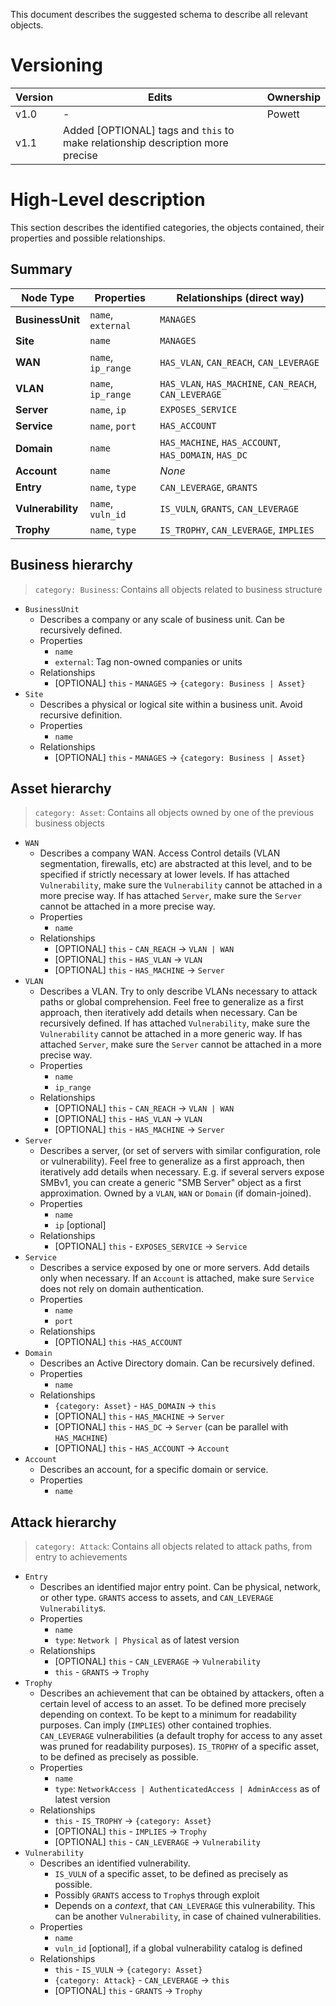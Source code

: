 This document describes the suggested schema to describe all relevant objects.
# Versioning

| Version | Edits                                                                          | Ownership |
| ------- | ------------------------------------------------------------------------------ | --------- |
| v1.0    | -                                                                              | Powett    |
| v1.1    | Added [OPTIONAL] tags and `this` to make relationship description more precise |           |

# High-Level description
This section describes the identified categories, the objects contained, their properties and possible relationships.
## Summary
| Node Type         | Properties         | Relationships (direct way)                             |
| ----------------- | ------------------ | ------------------------------------------------------ |
| **BusinessUnit**  | `name`, `external` | `MANAGES`                                              |
| **Site**          | `name`             | `MANAGES`                                              |
| **WAN**           | `name`, `ip_range` | `HAS_VLAN`, `CAN_REACH`, `CAN_LEVERAGE`                |
| **VLAN**          | `name`, `ip_range` | `HAS_VLAN`, `HAS_MACHINE`, `CAN_REACH`, `CAN_LEVERAGE` |
| **Server**        | `name`, `ip`       | `EXPOSES_SERVICE`                                      |
| **Service**       | `name`, `port`     | `HAS_ACCOUNT`                                          |
| **Domain**        | `name`             | `HAS_MACHINE`, `HAS_ACCOUNT`, `HAS_DOMAIN`, `HAS_DC`   |
| **Account**       | `name`             | _None_                                                 |
| **Entry**         | `name`, `type`     | `CAN_LEVERAGE`, `GRANTS`                               |
| **Vulnerability** | `name`, `vuln_id`  | `IS_VULN`, `GRANTS`, `CAN_LEVERAGE`                    |
| **Trophy**        | `name`, `type`     | `IS_TROPHY`, `CAN_LEVERAGE`, `IMPLIES`                 |
## Business hierarchy
> `category: Business`: Contains all objects related to business structure

- `BusinessUnit`
	- Describes a company or any scale of business unit. Can be recursively defined.
	- Properties
		- `name`
		- `external`: Tag non-owned companies or units
	- Relationships
		- [OPTIONAL] `this` - `MANAGES` -> `{category: Business | Asset}`
- `Site`
	- Describes a physical or logical site within a business unit. Avoid recursive definition.
	- Properties
		- `name`
	- Relationships
		- [OPTIONAL] `this` - `MANAGES` -> `{category: Business | Asset}`

## Asset hierarchy
> `category: Asset`: Contains all objects owned by one of the previous business objects 

- `WAN`
	- Describes a company WAN. Access Control details (VLAN segmentation, firewalls, etc) are abstracted at this level, and to be specified if strictly necessary at lower levels. If has attached `Vulnerability`, make sure the `Vulnerability` cannot be attached in a more precise way. If has attached `Server`, make sure the `Server` cannot be attached in a more precise way.
	- Properties
		- `name`
	- Relationships
		- [OPTIONAL] `this` - `CAN_REACH` -> `VLAN | WAN`
		- [OPTIONAL] `this` - `HAS_VLAN` -> `VLAN`
		- [OPTIONAL] `this` - `HAS_MACHINE` -> `Server`
- `VLAN`
	- Describes a VLAN. Try to only describe VLANs necessary to attack paths or global comprehension. Feel free to generalize as a first approach, then iteratively add details when necessary. Can be recursively defined. If has attached `Vulnerability`, make sure the `Vulnerability` cannot be attached in a more generic way. If has attached `Server`, make sure the `Server` cannot be attached in a more precise way.
	- Properties
		- `name`
		- `ip_range`
	- Relationships
		- [OPTIONAL] `this` - `CAN_REACH` -> `VLAN | WAN`
		- [OPTIONAL] `this` - `HAS_VLAN` -> `VLAN`
		- [OPTIONAL] `this` - `HAS_MACHINE` -> `Server`
- `Server`
	- Describes a server, (or set of servers with similar configuration, role or vulnerability). Feel free to generalize as a first approach, then iteratively add details when necessary. E.g. if several servers expose SMBv1, you can create a generic "SMB Server" object as a first approximation. Owned by a `VLAN`, `WAN` or `Domain` (if domain-joined).
	- Properties
		- `name`
		- `ip` [optional]
	- Relationships
		- [OPTIONAL] `this` - `EXPOSES_SERVICE` -> `Service`
- `Service`
	- Describes a service exposed by one or more servers. Add details only when necessary. If an `Account` is attached, make sure `Service` does not rely on domain authentication.
	- Properties
		- `name`
		- `port`
	- Relationships
		- [OPTIONAL] `this` -`HAS_ACCOUNT`
- `Domain`
	- Describes an Active Directory domain. Can be recursively defined.
	- Properties
		- `name`
	- Relationships
		- `{category: Asset}` - `HAS_DOMAIN` -> `this`
		- [OPTIONAL] `this` - `HAS_MACHINE` -> `Server`
		- [OPTIONAL] `this` - `HAS_DC` -> `Server` (can be parallel with `HAS_MACHINE`)
		- [OPTIONAL] `this` - `HAS_ACCOUNT` -> `Account`
- `Account`
	- Describes an account, for a specific domain or service.
	- Properties
		- `name`
  
## Attack hierarchy
> `category: Attack`: Contains all objects related to attack paths, from entry to achievements
- `Entry`
	- Describes an identified major entry point. Can be physical, network, or other type. `GRANTS` access to assets, and `CAN_LEVERAGE`  `Vulnerability`s.
	- Properties
		- `name`
		- `type`: `Network | Physical` as of latest version
	- Relationships
		- [OPTIONAL] `this` - `CAN_LEVERAGE` -> `Vulnerability`
		- `this` - `GRANTS` -> `Trophy`
- `Trophy`
	- Describes an achievement that can be obtained by attackers, often a certain level of access to an asset. To be defined more precisely depending on context. To be kept to a minimum for readability purposes. Can imply (`IMPLIES`) other contained trophies. `CAN_LEVERAGE` vulnerabilities (a default trophy for access to any asset was pruned for readability purposes). `IS_TROPHY` of a specific asset, to be defined as precisely as possible.
	- Properties
		- `name`
		- `type`: `NetworkAccess | AuthenticatedAccess | AdminAccess` as of latest version
	- Relationships
		- `this` - `IS_TROPHY` -> `{category: Asset}` 
		- [OPTIONAL] `this` - `IMPLIES` -> `Trophy`
		- [OPTIONAL] `this` - `CAN_LEVERAGE` -> `Vulnerability`
- `Vulnerability`
	- Describes an identified vulnerability.
    	- `IS_VULN` of a specific asset, to be defined as precisely as possible.
    	- Possibly `GRANTS` access to `Trophy`s through exploit
    	- Depends on a *context*, that `CAN_LEVERAGE` this vulnerability. This can be another `Vulnerability`, in case of chained vulnerabilities.
	- Properties
		- `name`
		- `vuln_id` [optional], if a global vulnerability catalog is defined
	- Relationships
		- `this` - `IS_VULN` -> `{category: Asset}`
		- `{category: Attack}` - `CAN_LEVERAGE` -> `this`
		- [OPTIONAL] `this` - `GRANTS` -> `Trophy`